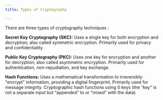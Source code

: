 ```yaml
---
title: Types of Cryptography

---
```


There are three types of cryptography techniques :

**Secret Key Cryptography (SKC):**
Uses a single key for both encryption and decryption; also called symmetric encryption. Primarily used for privacy and confidentiality.

**Public Key Cryptography (PKC):**
Uses one key for encryption and another for decryption; also called asymmetric encryption. Primarily used for authentication, non-repudiation, and key exchange.

**Hash Functions:**
Uses a mathematical transformation to irreversibly "encrypt" information, providing a digital fingerprint. Primarily used for message integrity. Cryptographic hash functions using 0 keys (the “key” is not a separate input but “appended” to or “mixed” with the data)
